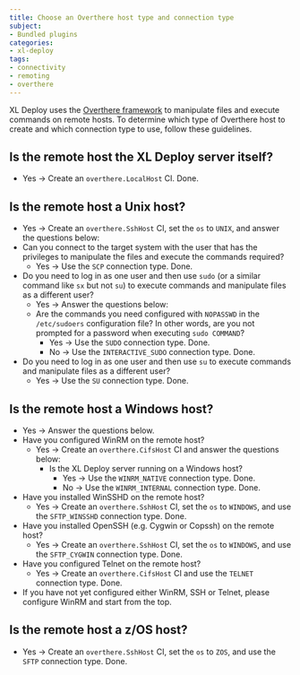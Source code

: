 ```yaml
---
title: Choose an Overthere host type and connection type
subject:
- Bundled plugins
categories:
- xl-deploy
tags:
- connectivity
- remoting
- overthere
---
```


XL Deploy uses the [Overthere framework](https://github.com/xebialabs/overthere) to manipulate files and execute commands on remote hosts. To determine which type of Overthere host to create and which connection type to use, follow these guidelines.

## Is the remote host the XL Deploy server itself?

* Yes &#8594; Create an `overthere.LocalHost` CI. Done.

## Is the remote host a Unix host?

* Yes &#8594; Create an `overthere.SshHost` CI, set the `os` to `UNIX`, and answer the questions below:
* Can you connect to the target system with the user that has the privileges to manipulate the files and execute the commands required?
	* Yes &#8594; Use the `SCP` connection type. Done.
* Do you need to log in as one user and then use `sudo` (or a similar command like `sx` but not `su`) to execute commands and manipulate files as a different user?
	* Yes &#8594; Answer the questions below:
	* Are the commands you need configured with `NOPASSWD` in the `/etc/sudoers` configuration file? In other words, are you not prompted for a password when executing `sudo COMMAND`?
		* Yes &#8594; Use the `SUDO` connection type. Done.
		* No &#8594; Use the `INTERACTIVE_SUDO` connection type. Done.
* Do you need to log in as one user and then use `su` to execute commands and manipulate files as a different user?
	* Yes &#8594; Use the `SU` connection type. Done.

## Is the remote host a Windows host?

* Yes &#8594; Answer the questions below.
* Have you configured WinRM on the remote host?
	* Yes &#8594; Create an `overthere.CifsHost` CI and answer the questions below:
		* Is the XL Deploy server running on a Windows host?
			* Yes &#8594; Use the `WINRM_NATIVE` connection type. Done.
			* No &#8594; Use the `WINRM_INTERNAL` connection type. Done.
* Have you installed WinSSHD on the remote host?
	* Yes &#8594; Create an `overthere.SshHost` CI, set the `os` to `WINDOWS`, and use the `SFTP_WINSSHD` connection type. Done.
* Have you installed OpenSSH (e.g. Cygwin or Copssh) on the remote host?
	* Yes &#8594; Create an `overthere.SshHost` CI, set the `os` to `WINDOWS`, and use the `SFTP_CYGWIN` connection type. Done.
* Have you configured Telnet on the remote host?
	* Yes &#8594; Create an `overthere.CifsHost` CI and use the `TELNET` connection type. Done.
* If you have not yet configured either WinRM, SSH or Telnet, please configure WinRM and start from the top.

## Is the remote host a z/OS host?

* Yes &#8594; Create an `overthere.SshHost` CI, set the `os` to `ZOS`, and use the `SFTP` connection type. Done.
